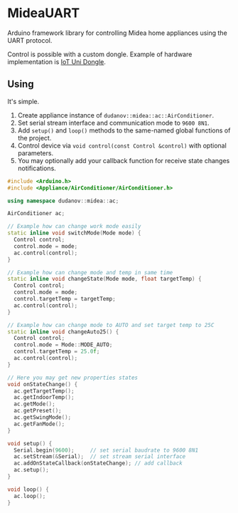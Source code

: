# MideaUART
Arduino framework library for controlling Midea home appliances using the UART protocol.

Control is possible with a custom dongle. Example of hardware implementation is [IoT Uni Dongle](https://github.com/dudanov/iot-uni-dongle).

## Using
It's simple.
1. Create appliance instance of `dudanov::midea::ac::AirConditioner`.
2. Set serial stream interface and communication mode to `9600 8N1`.
3. Add `setup()` and `loop()` methods to the same-named global functions of the project.
4. Control device via `void control(const Control &control)` with optional parameters.
5. You may optionally add your callback function for receive state changes notifications.

```cpp
#include <Arduino.h>
#include <Appliance/AirConditioner/AirConditioner.h>

using namespace dudanov::midea::ac;

AirConditioner ac;

// Example how can change work mode easily
static inline void switchMode(Mode mode) {
  Control control;
  control.mode = mode;
  ac.control(control);
}

// Example how can change mode and temp in same time
static inline void changeState(Mode mode, float targetTemp) {
  Control control;
  control.mode = mode;
  control.targetTemp = targetTemp;
  ac.control(control);
}

// Example how can change mode to AUTO and set target temp to 25C
static inline void changeAuto25() {
  Control control;
  control.mode = Mode::MODE_AUTO;
  control.targetTemp = 25.0f;
  ac.control(control);
}

// Here you may get new properties states
void onStateChange() {
  ac.getTargetTemp();
  ac.getIndoorTemp();
  ac.getMode();
  ac.getPreset();
  ac.getSwingMode();
  ac.getFanMode();
}

void setup() {
  Serial.begin(9600);     // set serial baudrate to 9600 8N1
  ac.setStream(&Serial);  // set stream serial interface
  ac.addOnStateCallback(onStateChange); // add callback
  ac.setup();
}

void loop() {
  ac.loop();
}
```
